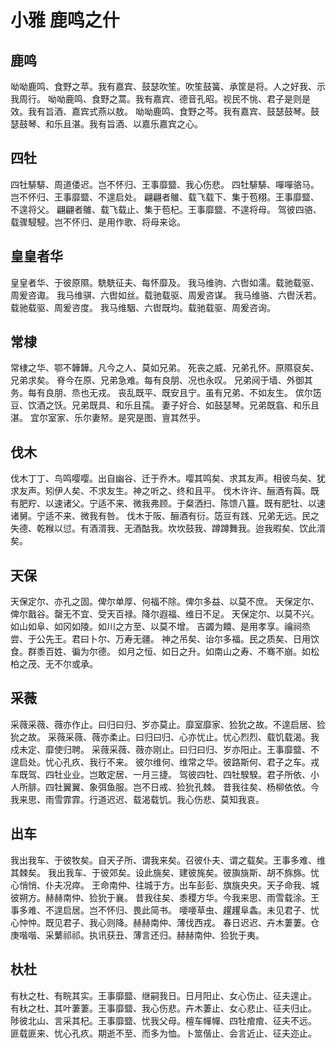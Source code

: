 # 小雅 鹿鸣之什


## 鹿鸣

呦呦鹿鸣、食野之苹。我有嘉宾、鼓瑟吹笙。吹笙鼓簧、承筐是将。人之好我、示我周行。
呦呦鹿鸣、食野之蒿。我有嘉宾、德音孔昭。视民不恌、君子是则是效。我有旨酒、嘉宾式燕以敖。
呦呦鹿鸣、食野之芩。我有嘉宾、鼓瑟鼓琴。鼓瑟鼓琴、和乐且湛。我有旨酒、以嘉乐嘉宾之心。


## 四牡

四牡騑騑、周道倭迟。岂不怀归、王事靡盬、我心伤悲。
四牡騑騑、嘽嘽骆马。岂不怀归、王事靡盬、不遑启处。
翩翩者鵻、载飞载下、集于苞栩。王事靡盬、不遑将父。
翩翩者鵻、载飞载止、集于苞杞。王事靡盬、不遑将母。
驾彼四骆、载骤駸駸。岂不怀归、是用作歌、将母来谂。


## 皇皇者华

皇皇者华、于彼原隰。駪駪征夫、每怀靡及。
我马维驹、六辔如濡。载驰载驱、周爰咨诹。
我马维骐、六辔如丝。载驰载驱、周爰咨谋。
我马维骆、六辔沃若。载驰载驱、周爰咨度。
我马维駰、六辔既均。载驰载驱、周爰咨询。


## 常棣

常棣之华、鄂不韡韡。凡今之人、莫如兄弟。
死丧之威、兄弟孔怀。原隰裒矣、兄弟求矣。
脊今在原、兄弟急难。每有良朋、况也永叹。
兄弟阋于墙、外御其务。每有良朋、烝也无戎。
丧乱既平、既安且宁。虽有兄弟、不如友生。
傧尔笾豆、饮酒之饫。兄弟既具、和乐且孺。
妻子好合、如鼓瑟琴。兄弟既翕、和乐且湛。
宜尔室家、乐尔妻帑。是究是图、亶其然乎。


## 伐木

伐木丁丁、鸟鸣嘤嘤。出自幽谷、迁于乔木。嘤其鸣矣、求其友声。相彼鸟矣、犹求友声。矧伊人矣、不求友生。神之听之、终和且平。
伐木许许、酾酒有藇。既有肥羜、以速诸父。宁适不来、微我弗顾。于粲洒扫、陈馈八簋。既有肥牡、以速诸舅。宁适不来、微我有咎。
伐木于阪、酾酒有衍。笾豆有践、兄弟无远。民之失德、乾糇以愆。有酒湑我、无酒酤我。坎坎鼓我、蹲蹲舞我。迨我暇矣、饮此湑矣。


## 天保

天保定尔、亦孔之固。俾尔单厚、何福不除。俾尔多益、以莫不庶。
天保定尔、俾尔戬谷。罄无不宜、受天百禄。降尔遐福、维日不足。
天保定尔、以莫不兴。如山如阜、如冈如陵。如川之方至、以莫不增。
吉蠲为饎、是用孝享。禴祠烝尝、于公先王。君曰卜尔、万寿无疆。
神之吊矣、诒尔多福。民之质矣、日用饮食。群黍百姓、徧为尔德。
如月之恒、如日之升。如南山之寿、不骞不崩。如松柏之茂、无不尔或承。


## 采薇

采薇采薇、薇亦作止。曰归曰归、岁亦莫止。靡室靡家、猃狁之故。不遑启居、猃狁之故。
采薇采薇、薇亦柔止。曰归曰归、心亦忧止。忧心烈烈、载饥载渴。我戍未定、靡使归聘。
采薇采薇、薇亦刚止。曰归曰归、岁亦阳止。王事靡盬、不遑启处。忧心孔疚、我行不来。
彼尔维何、维常之华。彼路斯何、君子之车。戎车既驾、四牡业业。岂敢定居、一月三捷。
驾彼四牡、四牡騤騤。君子所依、小人所腓。四牡翼翼、象弭鱼服。岂不日戒、猃狁孔棘。
昔我往矣、杨柳依依。今我来思、雨雪霏霏。行道迟迟、载渴载饥。我心伤悲、莫知我哀。


## 出车

我出我车、于彼牧矣。自天子所、谓我来矣。召彼仆夫、谓之载矣。王事多难、维其棘矣。
我出我车、于彼郊矣。设此旐矣、建彼旄矣。彼旟旐斯、胡不旆旆。忧心悄悄、仆夫况瘁。
王命南仲、往城于方。出车彭彭、旗旐央央。天子命我、城彼朔方。赫赫南仲、猃狁于襄。
昔我往矣、黍稷方华。今我来思、雨雪载涂。王事多难、不遑启居。岂不怀归、畏此简书。
喓喓草虫、趯趯阜螽。未见君子、忧心忡忡。既见君子、我心则降。赫赫南仲、薄伐西戎。
春日迟迟、卉木萋萋。仓庚喈喈、采蘩祁祁。执讯获丑、薄言还归。赫赫南仲、猃狁于夷。


## 杕杜

有杕之杜、有睆其实。王事靡盬、继嗣我日。日月阳止、女心伤止、征夫遑止。
有杕之杜、其叶萋萋。王事靡盬、我心伤悲。卉木萋止、女心悲止、征夫归止。
陟彼北山、言采其杞。王事靡盬、忧我父母。檀车幝幝、四牡痯痯、征夫不远。
匪载匪来、忧心孔疚。期逝不至、而多为恤。卜筮偕止、会言近止、征夫迩止。

